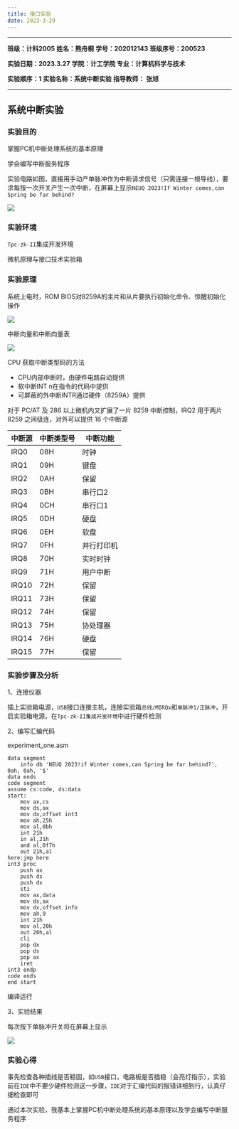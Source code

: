 ```yaml
---
title: 接口实验
date: 2023-3-29
---
```


---

**班级：计科2005**     **姓名：熊舟桐**    **学号：202012143**   **班级序号：200523**

**实验日期：2023.3.27**   **学院：计工学院      专业：计算机科学与技术**      

**实验顺序：1**     **实验名称：系统中断实验**  **指导教师：** **张旭**

---

## 系统中断实验

### 实验目的

掌握PC机中断处理系统的基本原理

学会编写中断服务程序

实验电路如图，直接用手动产单脉冲作为中断请求信号（只需连接一根导线），要求每按一次开关产生一次中断，在屏幕上显示`NEUQ 2023!If Winter comes,can Spring be far behind?`

<img src="./assets/image-20230329131817840.png">

### 实验环境

`Tpc-zk-II`集成开发环境

微机原理与接口技术实验箱

### 实验原理

系统上电时，ROM BIOS对8259A的主片和从片要执行初始化命令、惊醒初始化操作

<img src="./assets/image-20230329131355139.png">

中断向量和中断向量表

<img src="./assets/image-20230329131424464.png">

CPU 获取中断类型码的方法

- CPU内部中断时，由硬件电路自动提供
- 软中断INT n在指令的代码中提供
- 可屏蔽的外中断INTR通过硬件（8259A）提供

对于 PC/AT 及 286 以上微机内又扩展了一片 8259 中断控制，IRQ2 用于两片 8259 之间级连，对外可以提供 16 个中断源

| 中断源 | 中断类型号 | 中断功能   |
| ------ | ---------- | ---------- |
| IRQ0   | 08H        | 时钟       |
| IRQ1   | 09H        | 键盘       |
| IRQ2   | 0AH        | 保留       |
| IRQ3   | 0BH        | 串行口2    |
| IRQ4   | 0CH        | 串行口1    |
| IRQ5   | 0DH        | 硬盘       |
| IRQ6   | 0EH        | 软盘       |
| IRQ7   | 0FH        | 并行打印机 |
| IRQ8   | 70H        | 实时时钟   |
| IRQ9   | 71H        | 用户中断   |
| IRQ10  | 72H        | 保留       |
| IRQ11  | 73H        | 保留       |
| IRQ12  | 74H        | 保留       |
| IRQ13  | 75H        | 协处理器   |
| IRQ14  | 76H        | 硬盘       |
| IRQ15  | 77H        | 保留       |

### 实验步骤及分析

1、连接仪器

插上实验箱电源，`USB`接口连接主机，连接实验箱`总线/MIRQx`和`单脉冲1/正脉冲`，开启实验箱电源，在`Tpc-zk-II集成开发环境`中进行硬件检测

2、编写汇编代码

experiment_one.asm

```assembly
data segment
    info db 'NEUQ 2023!if Winter comes,can Spring be far behind?', 0ah, 0ah, '$'
data ends
code segment
assume cs:code, ds:data
start:
    mov ax,cs
    mov ds,ax
    mov dx,offset int3
    mov ah,25h
    mov al,0bh
    int 21h
    in al,21h
    and al,0f7h
    out 21h,al
here:jmp here
int3 proc
    push ax
    push ds
    push dx
    sti
    mov ax,data
    mov ds,ax
    mov dx,offset info
    mov ah,9
    int 21h
    mov al,20h
    out 20h,al
    cli
    pop dx
    pop ds
    pop ax
    iret
int3 endp
code ends
end start
```

编译运行

3、实验结果

每次按下单脉冲开关将在屏幕上显示

<img src="./assets/experiment_one.png">

### 实验心得

事先检查各种插线是否稳固，如`USB`接口，电路板是否插稳（会亮灯指示），实验前在`IDE`中不要少硬件检测这一步骤，`IDE`对于汇编代码的报错详细到行，认真仔细检查即可

通过本次实验，我基本上掌握PC机中断处理系统的基本原理以及学会编写中断服务程序

